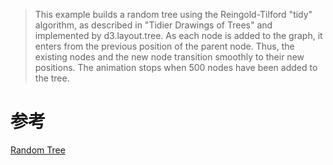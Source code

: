 > This example builds a random tree using the Reingold-Tilford "tidy" algorithm, as described in "Tidier Drawings of Trees" and implemented by d3.layout.tree. As each node is added to the graph, it enters from the previous position of the parent node. Thus, the existing nodes and the new node transition smoothly to their new positions. The animation stops when 500 nodes have been added to the tree.

# 参考

[Random Tree](https://bl.ocks.org/mbostock/999346)